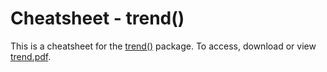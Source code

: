# Cheatsheet - trend() 

This is a cheatsheet for the [trend()](https://cran.r-project.org/web/packages/trend/index.html) package. To access, download or view [trend.pdf](https://github.com/wndlovu/trend-cheatsheet/blob/main/trend.pdf).
